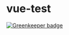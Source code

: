 # vue-test

[![Greenkeeper badge](https://badges.greenkeeper.io/Pazekal90/vue-test.svg)](https://greenkeeper.io/)